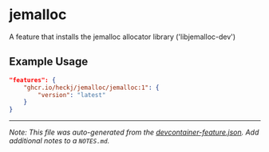 
# jemalloc

A feature that installs the jemalloc allocator library ('libjemalloc-dev')

## Example Usage

```json
"features": {
    "ghcr.io/heckj/jemalloc/jemalloc:1": {
        "version": "latest"
    }
}
```

---

_Note: This file was auto-generated from the [devcontainer-feature.json](https://github.com/devcontainers/feature-starter/blob/main/src/hello/devcontainer-feature.json).  Add additional notes to a `NOTES.md`._
